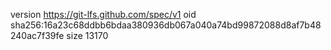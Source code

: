 version https://git-lfs.github.com/spec/v1
oid sha256:16a23c68ddbb6bdaa380936db067a040a74bd99872088d8af7b48240ac7f39fe
size 13170
